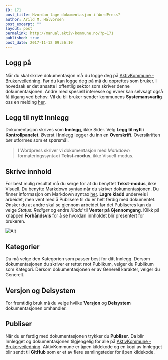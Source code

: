 ```yaml
---
ID: 171
post_title: Hvordan lage dokumentasjon i WordPress?
author: Arild M. Halvorsen
post_excerpt: ""
layout: post
permalink: http://manual.aktiv-kommune.no/?p=171
published: true
post_date: 2017-11-12 09:56:10
---
```

## Logg på
Når du skal skrive dokumentasjon må du logge deg på [AktivKommune - Brukerveiledning](https://manual.aktiv-kommune.no/wp-admin). Før du kan logge deg på må du opprettes som bruker. I hovedsak er det ansatte i offentlig sektor som skriver denne dokumentasjonen. Andre med spesiell interesse og evner kan selvsagt også få tilgang ved behov. Vil du bli bruker sender kommunens **Systemansvarlig** oss en melding [her](https://manual.aktiv-kommune.no/?page_id=9).

## Legg til nytt Innlegg
Dokumentasjon skrives som **Innlegg**, ikke Sider. Velg **Legg til nytt** i **Kontrollpanelet**. Øverst i Innlegg legger du inn en **Overskrift**. Oversikriften bør utformes som et spørsmål.

>I Wordpress skriver vi dokumentasjon med *Markdown* formateringssyntax i **Tekst-modus**, ikke Visuell-modus.

## Skrive innhold
For best mulig resultat må du sørge for at du benyttet **Tekst-modus**, ikke Visuell. Du benytte Markdown syntax når du skriver dokumentasjonen. Du finner informasjon om Markdown syntax [her](https://en.support.wordpress.com/markdown-quick-reference/). **Lagre kladd** underveis i arbeidet, men vent med å Publisere til du er helt ferdig med dokumentet. Ønsker du at andre skal se gjennom arbeidet før det Publiseres kan du velge *Status: Rediger* og endre *Kladd* til **Venter på Gjennomgang**. Klikk på knappen **Forhåndsvis** for å se hvordan innholdet blir presentert for brukeren.

![Alt](http://manual.aktiv-kommune.no/wp-content/uploads/2017/11/wp_tekst-modus-e1510502884739.jpg)

## Kategorier
Du må velge den Kategorien som passer best for ditt Innlegg. Dersom dokumentasjonen du skriver er rettet mot Publikum, velger du Publikum som Kategori. Dersom dokumentasjonen er av Generell karakter, velger du Generelt.

## Versjon og Delsystem
For fremtidig bruk må du velge hvilke **Versjon** og **Delsystem** dokumentasjonen omhandler.

## Publiser
Når du er ferdig med dokumentasjonen trykker du **Publiser**. Da blir Innlegget og dokumentasjonen tilgjengelig for alle på [AktivKommune - Brukerveiledning](https://manual.aktiv-kommune.no). AktivKommune er åpen kildekode og en kopi av Innlegget blir sendt til **GitHub** som er et av flere samlingsteder for åpen kildekode.